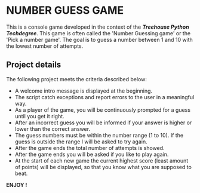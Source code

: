 # NUMBER GUESS GAME

This is a console game developed in the context of the _**Treehouse Python Techdegree**_. This game is often called the 'Number Guessing game' or the 'Pick a number game'. The goal is to guess a number between 1 and 10 with the lowest number of attempts. 

## Project details

The following project meets the criteria described below:

* A welcome intro message is displayed at the beginning.
* The script catch exceptions and report errors to the user in a meaningful way.
* As a player of the game, you will be continuously prompted for a guess until you get it right.
* After an incorrect guess you will be informed if your answer is higher or lower than the correct answer.
* The guess numbers must be within the number range (1 to 10). If the guess is outside the range I will be asked to try again.
* After the game ends the total number of attempts is showed.
* After the game ends you will be asked if you like to play again.
* At the start of each new game the current highest score (least amount of points) will be displayed, so that you know what you are supposed to beat.

**ENJOY !**
